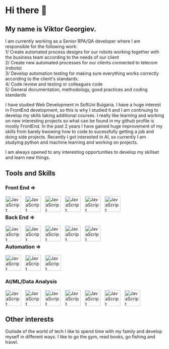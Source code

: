 # Hi there 👋

## My name is Viktor Georgiev. 

I am currently working as a Senior RPA/QA developer where I am responsible for the following work:
  <br>
  1/ Create automated process designs for our robots working together with the business team according to the needs of our client
  <br>
  2/ Create new automated processes for our clients connected to telecom (robots)
  <br>
  3/ Develop automation testing for making sure everything works correctly according to the client's standards.
  <br>
  4/ Code review and testing or colleagues code
  <br>
  5/ General documentation, methodology, good practices and coding standards
  <br>

I have studied Web Development in SoftUni Bulgaria. I have a huge interest in FrontEnd development, so this is why I studied it and I am continuing to develop my skills taking additional courses. I really like learning and working on new interesting projects so what can be found in my github profile is mostly FrontEnd. In the past 2 years I have gained huge improvement of my skills from barely kwowing how to code to sucessfully getting a job and doing side projects.
Recently I got interested in AI, so currently I am studying python and machine learning and working on projects.

I am always opened to any interesting opportunities to develop my skillset and learn new things. 
<br>

## Tools and Skills

### Front End => 
<img align="left" width="50px" style="padding-right: 10px" alt="JavaScript" src="https://cdn.jsdelivr.net/gh/devicons/devicon@latest/icons/javascript/javascript-original.svg" />
<img align="left" width="50px" style="padding-right: 10px" alt="JavaScript" src="https://cdn.jsdelivr.net/gh/devicons/devicon@latest/icons/html5/html5-original-wordmark.svg" />
<img align="left" width="50px" style="padding-right: 10px" alt="JavaScript" src="https://cdn.jsdelivr.net/gh/devicons/devicon@latest/icons/css3/css3-original-wordmark.svg" />
<img align="left" width="50px" style="padding-right: 10px" alt="JavaScript" src="https://cdn.jsdelivr.net/gh/devicons/devicon@latest/icons/sass/sass-original.svg" />
<img align="left" width="50px" style="padding-right: 10px" alt="JavaScript" src="https://cdn.jsdelivr.net/gh/devicons/devicon@latest/icons/react/react-original-wordmark.svg" />
<img align="left" width="50px" style="padding-right: 10px" alt="JavaScript" src="https://cdn.jsdelivr.net/gh/devicons/devicon@latest/icons/angular/angular-original.svg" />
<br>
<br>

### Back End => 
<img align="left" width="50px" style="padding-right: 10px" alt="JavaScript" src="https://cdn.jsdelivr.net/gh/devicons/devicon@latest/icons/nodejs/nodejs-original-wordmark.svg" />
<img align="left" width="50px" style="padding-right: 10px" alt="JavaScript" src="https://cdn.jsdelivr.net/gh/devicons/devicon@latest/icons/npm/npm-original-wordmark.svg" />
<img align="left" width="50px" style="padding-right: 10px" alt="JavaScript" src="https://cdn.jsdelivr.net/gh/devicons/devicon@latest/icons/mongodb/mongodb-original-wordmark.svg" />
<img align="left" width="50px" style="padding-right: 10px" alt="JavaScript" src="https://cdn.jsdelivr.net/gh/devicons/devicon@latest/icons/mongoose/mongoose-original-wordmark.svg" />
<img align="left" width="50px" style="padding-right: 10px" alt="JavaScript" src="https://cdn.jsdelivr.net/gh/devicons/devicon@latest/icons/python/python-original.svg" />
<br>
<br>

### Automation => 
<img align="left" width="50px" style="padding-right: 10px" alt="JavaScript" src="https://cdn.jsdelivr.net/gh/devicons/devicon@latest/icons/java/java-original-wordmark.svg" />
<img align="left" width="50px" style="padding-right: 10px" alt="JavaScript" src="https://cdn.jsdelivr.net/gh/devicons/devicon@latest/icons/selenium/selenium-original.svg" />
<img align="left" width="50px" style="padding-right: 10px" alt="JavaScript" src="https://cdn.jsdelivr.net/gh/devicons/devicon@latest/icons/python/python-original.svg" />
<br>
<br />
<br>

### AI/ML/Data Analysis
<img align="left" width="50px" style="padding-right: 10px" alt="JavaScript" src="https://cdn.jsdelivr.net/gh/devicons/devicon@latest/icons/python/python-original-wordmark.svg" />
<img align="left" width="50px" style="padding-right: 10px" alt="JavaScript" src="https://cdn.jsdelivr.net/gh/devicons/devicon@latest/icons/pandas/pandas-original-wordmark.svg" />
<img align="left" width="50px" style="padding-right: 10px" alt="JavaScript" src="https://cdn.jsdelivr.net/gh/devicons/devicon@latest/icons/numpy/numpy-original-wordmark.svg" />
<img align="left" width="50px" style="padding-right: 10px" alt="JavaScript" src="https://cdn.jsdelivr.net/gh/devicons/devicon@latest/icons/scipy/scipy-original-wordmark.svg" />
<img align="left" width="50px" style="padding-right: 10px" alt="JavaScript" src="https://cdn.jsdelivr.net/gh/devicons/devicon@latest/icons/matplotlib/matplotlib-original-wordmark.svg" />
<img align="left" width="50px" style="padding-right: 10px" alt="JavaScript" src="https://cdn.jsdelivr.net/gh/devicons/devicon@latest/icons/seaborn/seaborn-original-wordmark.svg" />
<img align="left" width="50px" style="padding-right: 10px" alt="JavaScript" src="https://cdn.jsdelivr.net/gh/devicons/devicon@latest/icons/scikit-learn/scikit-learn-original-wordmark.svg" />
<br>
<br />
<br>

## Other interests

Outisde of the world of tech I like to spend time with my family and develop myself in different ways. I like to go the gym, read books, go fishing and travel.


<!--
**ViktorGeorgiev98/ViktorGeorgiev98** is a ✨ _special_ ✨ repository because its `README.md` (this file) appears on your GitHub profile.

Here are some ideas to get you started:

- 🔭 I’m currently working on ...
- 🌱 I’m currently learning ...
- 👯 I’m looking to collaborate on ...
- 🤔 I’m looking for help with ...
- 💬 Ask me about ...
- 📫 How to reach me: ...
- 😄 Pronouns: ...
- ⚡ Fun fact: ...
-->
